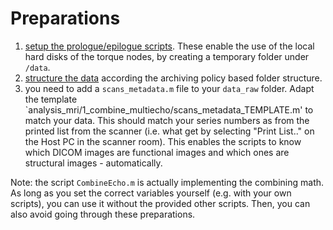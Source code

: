 # Preparations
1. [setup the prologue/epilogue scripts](HowTo_prologueScripts.md). These enable the use of the local hard disks of the torque nodes, by creating a temporary folder under `/data`. 
2. [structure the data](folder_structure.md) according the archiving policy based folder structure. 
3. you need to add a `scans_metadata.m` file to your `data_raw` folder. Adapt the template `analysis_mri/1_combine_multiecho/scans_metadata_TEMPLATE.m' to match your data. This should match your series numbers as from the printed list from the scanner (i.e. what get by selecting "Print List.." on the Host PC in the scanner room). This enables the scripts to know which DICOM images are functional images and which ones are structural images - automatically.

Note: the script `CombineEcho.m` is actually implementing the combining math. As long as you set the correct variables yourself (e.g. with your own scripts), you can use it without the provided other scripts. Then, you can also avoid going through these preparations.

